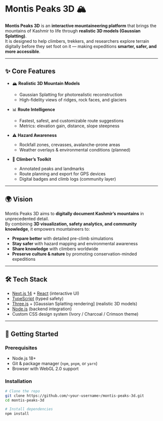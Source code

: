 # Montis Peaks 3D 🏔️

**Montis Peaks 3D** is an **interactive mountaineering platform** that brings the mountains of Kashmir to life through **realistic 3D models (Gaussian Splatting)**.  
It is designed to help climbers, trekkers, and researchers explore terrain digitally before they set foot on it — making expeditions **smarter, safer, and more accessible**.  

---

## ✨ Core Features
- 🏔️ **Realistic 3D Mountain Models**  
  - Gaussian Splatting for photorealistic reconstruction  
  - High-fidelity views of ridges, rock faces, and glaciers  

- 📊 **Route Intelligence**  
  - Fastest, safest, and customizable route suggestions  
  - Metrics: elevation gain, distance, slope steepness  

- ⚠️ **Hazard Awareness**  
  - Rockfall zones, crevasses, avalanche-prone areas  
  - Weather overlays & environmental conditions (planned)  

- 🧭 **Climber’s Toolkit**  
  - Annotated peaks and landmarks  
  - Route planning and export for GPS devices  
  - Digital badges and climb logs (community layer)  

---

## 🌍 Vision
Montis Peaks 3D aims to **digitally document Kashmir’s mountains** in unprecedented detail.  
By combining **3D visualization, safety analytics, and community knowledge**, it empowers mountaineers to:  

- **Prepare better** with detailed pre-climb simulations  
- **Stay safer** with hazard mapping and environmental awareness  
- **Share knowledge** with climbers worldwide  
- **Preserve culture & nature** by promoting conservation-minded expeditions  

---

## 🛠️ Tech Stack
- [Next.js 14](https://nextjs.org/) + [React](https://react.dev/) (interactive UI)  
- [TypeScript](https://www.typescriptlang.org/) (typed safety)  
- [Three.js](https://threejs.org/) + [Gaussian Splatting rendering] (realistic 3D models)  
- [Node.js](https://nodejs.org/) (backend integration)  
- Custom CSS design system (Ivory / Charcoal / Crimson theme)  

---

## 🚀 Getting Started

### Prerequisites
- Node.js 18+  
- Git & package manager (`npm`, `pnpm`, or `yarn`)  
- Browser with WebGL 2.0 support  

### Installation
```bash
# Clone the repo
git clone https://github.com/<your-username>/montis-peaks-3d.git
cd montis-peaks-3d

# Install dependencies
npm install
